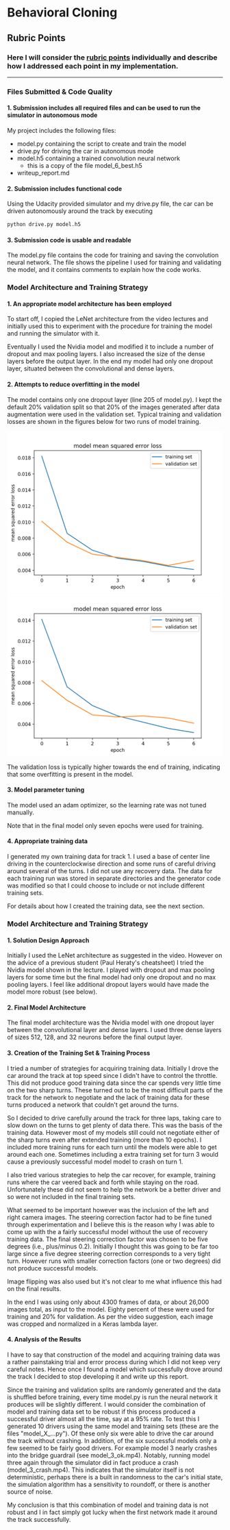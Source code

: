 # **Behavioral Cloning** 

[//]: # (Image References)

[image1]: ./writeup_images/Loss1.png 
[image2]: ./writeup_images/Loss2.png

## Rubric Points
### Here I will consider the [rubric points](https://review.udacity.com/#!/rubrics/432/view) individually and describe how I addressed each point in my implementation.  

---
### Files Submitted & Code Quality

#### 1. Submission includes all required files and can be used to run the simulator in autonomous mode

My project includes the following files:

* model.py containing the script to create and train the model
* drive.py for driving the car in autonomous mode
* model.h5 containing a trained convolution neural network 
	* this is a copy of the file model\_6\_best.h5
* writeup_report.md

#### 2. Submission includes functional code
Using the Udacity provided simulator and my drive.py file, the car can be driven autonomously around the track by executing 
```sh
python drive.py model.h5
```

#### 3. Submission code is usable and readable

The model.py file contains the code for training and saving the convolution neural network. The file shows the pipeline I used for training and validating the model, and it contains comments to explain how the code works.

### Model Architecture and Training Strategy

#### 1. An appropriate model architecture has been employed

To start off, I copied the LeNet architecture from the video lectures and initially used this to experiment with the procedure for training the model and running the simulator with it. 

Eventually I used the Nvidia model and modified it to include a number of dropout and max pooling layers. I also increased the size of the dense layers before the output layer. In the end my model had only one dropout layer, situated between the convolutional and dense layers.
 

#### 2. Attempts to reduce overfitting in the model

The model contains only one dropout layer (line 205 of model.py). I kept the default 20% validation split so that 20% of the images generated after data augmentation were used in the validation set. Typical training and validation losses are shown in the figures below for two runs of model training.

![alt text][image1]
![alt text][image2]

The validation loss is typically higher towards the end of training, indicating that some overfitting is present in the model.

#### 3. Model parameter tuning

The model used an adam optimizer, so the learning rate was not tuned manually.

Note that in the final model only seven epochs were used for training.

#### 4. Appropriate training data

I generated my own training data for track 1. I used a base of center line driving in the counterclockwise direction and some runs of careful driving around several of the turns. I did not use any recovery data. The data for each training run was stored in separate directories and the generator code was modified so that I could choose to include or not include different training sets.

For details about how I created the training data, see the next section. 

### Model Architecture and Training Strategy

#### 1. Solution Design Approach

Initially I used the LeNet architecture as suggested in the video. However on the advice of a previous student (Paul Heraty's cheatsheet) I tried the Nvidia model shown in the lecture. I played with dropout and max pooling layers for some time but the final model had only one dropout and no max pooling layers. I feel like additional dropout layers would have made the model more robust (see below).

#### 2. Final Model Architecture

The final model architecture was the Nvidia model with one dropout layer between the convolutional layer and dense layers. I used three dense layers of sizes 512, 128, and 32 neurons before the final output layer.

#### 3. Creation of the Training Set & Training Process

I tried a number of strategies for acquiring training data. Initially I drove the car around the track at top speed since I didn't have to control the throttle. This did not produce good training data since the car spends very little time on the two sharp turns. These turned out to be the most difficult parts of the track for the network to negotiate and the lack of training data for these turns produced a network that couldn't get around the turns.

So I decided to drive carefully around the track for three laps, taking care to slow down on the turns to get plenty of data there. This was the basis of the training data. However most of my models still could not negotiate either of the sharp turns even after extended training (more than 10 epochs). I included more training runs for each turn until the models were able to get around each one. Sometimes including a extra training set for turn 3 would cause a previously successful model model to crash on turn 1. 

I also tried various strategies to help the car recover, for example, training runs where the car veered back and forth while staying on the road. Unfortunately these did not seem to help the network be a better driver and so were not included in the final training sets.

What seemed to be important however was the inclusion of the left and right camera images. The steering correction factor had to be fine tuned through experimentation and I believe this is the reason why I was able to come up with the a fairly successful model without the use of recovery training data. The final steering correction factor was chosen to be five degrees (i.e., plus/minus 0.2). Initially I thought this was going to be far too large since a five degree steering correction corresponds to a very tight turn. However runs with smaller correction factors (one or two degrees) did not produce successful models.

Image flipping was also used but it's not clear to me what influence this had on the final results.

In the end I was using only about 4300 frames of data, or about 26,000 images total, as input to the model.  Eighty percent of these were used for training and 20% for validation. As per the video suggestion, each image was cropped and normalized in a Keras lambda layer.

#### 4. Analysis of the Results

I have to say that construction of the model and acquiring training data was a rather painstaking trial and error process during which I did not keep very careful notes. Hence once I found a model which successfully drove around the track I decided to stop developing it and write up this report. 

Since the training and validation splits are randomly generated and the data is shuffled before training, every time model.py is run the neural network it produces will be slightly different. I would consider the combination of model and training data set to be robust if this process produced a successful driver almost all the time, say at a 95% rate. To test this I generated 10 drivers using the same model and training sets (these are the files "model\_X_...py"). Of these only six were able to drive the car around the track without crashing. In addition, of the six successful models only a few seemed to be fairly good drivers. For example model 3 nearly crashes into the bridge guardrail (see model\_3\_ok.mp4). Notably, running model three again through the simulator did in fact produce a crash (model\_3\_crash.mp4). This indicates that the simulator itself is not deterministic, perhaps there is a built in randomness to the car's initial state, the simulation algorithm has a sensitivity to roundoff, or there is another source of noise.

My conclusion is that this combination of model and training data is not robust and I in fact simply got lucky when the first network made it around the track successfully.

